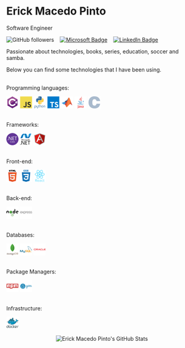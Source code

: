 # Erick Macedo Pinto

Software Engineer

![GitHub followers](https://img.shields.io/github/followers/erickmp07?label=Followers&logo=github&logoColor=white&style=flat-square)&nbsp;&nbsp;&nbsp;
[![Microsoft Badge](https://img.shields.io/badge/-erickmacedo__92@hotmail.com-0078D4?style=flat-square&logo=microsoft&logoColor=white&link=mailto:erimacedo_92@hotmail.com)](mailto:erimacedo_92@hotmail.com)&nbsp;&nbsp;&nbsp;
[![LinkedIn Badge](https://img.shields.io/badge/-Erick%20Macedo%20Pinto-0077B5?style=flat-square&logo=linkedin&logoColor=white&link=https://www.linkedin.com/in/erick-macedo-pinto/)](https://www.linkedin.com/in/erick-macedo-pinto/)

Passionate about technologies, books, series, education, soccer and samba.

Below you can find some technologies that I have been using.

<br>
Programming languages:
<p align="left">
    <img src="https://raw.githubusercontent.com/devicons/devicon/master/icons/csharp/csharp-original.svg" alt="C#" title="C#" width="32" height="32"/>
    <img src="https://raw.githubusercontent.com/devicons/devicon/master/icons/javascript/javascript-original.svg" alt="JavaScript" title="JavaScript" width="32" height="32"/>
    <img src="https://raw.githubusercontent.com/devicons/devicon/master/icons/python/python-original-wordmark.svg" alt="Python" title="Python" width="32" height="32" style="background-color:white"/>
    <img src="https://raw.githubusercontent.com/devicons/devicon/master/icons/typescript/typescript-original.svg" alt="TypeScript" title="TypeScript" width="32" height="32"/>
    <img src="https://raw.githubusercontent.com/devicons/devicon/master/icons/matlab/matlab-original.svg" alt="MATLAB" title="MATLAB" width="32" height="32"/>    
    <img src="https://raw.githubusercontent.com/devicons/devicon/master/icons/java/java-original-wordmark.svg" alt="Java" title="Java" width="32" height="32"/>
    <img src="https://raw.githubusercontent.com/devicons/devicon/master/icons/c/c-original.svg" alt="C" title="C" width="32" height="32"/>
</p>
<br>
Frameworks:
<p align="left">
    <img src="https://raw.githubusercontent.com/devicons/devicon/master/icons/dotnetcore/dotnetcore-original.svg" alt=".NET Core" title=".NET Core" width="32" height="32" style="background-color:white" />
    <img src="https://raw.githubusercontent.com/devicons/devicon/master/icons/dot-net/dot-net-original-wordmark.svg" alt=".NET" title=".NET" width="32" height="32" style="background-color:white"/>
    <img src="https://raw.githubusercontent.com/devicons/devicon/master/icons/angularjs/angularjs-original.svg" alt="Angular" title="Angular" width="32" height="32" />
</p>
<br>
Front-end:
<p align="left">
    <img src="https://raw.githubusercontent.com/devicons/devicon/master/icons/html5/html5-original-wordmark.svg" alt="HTML5" title="HTML5" width="32" height="32" style="background-color:white" />
    <img src="https://raw.githubusercontent.com/devicons/devicon/master/icons/css3/css3-plain-wordmark.svg" alt="CSS3" title="CSS3" width="32" height="32"/>
    <img src="https://raw.githubusercontent.com/devicons/devicon/master/icons/react/react-original-wordmark.svg" alt="React" title="React" width="32" height="32"/>
</p>
<br>
Back-end:
<p align="left">
    <img src="https://raw.githubusercontent.com/devicons/devicon/master/icons/nodejs/nodejs-original-wordmark.svg" alt="Node.js" title="Node.js" width="32" height="32" style="background-color:white" />
    <img src="https://raw.githubusercontent.com/devicons/devicon/master/icons/express/express-original-wordmark.svg" alt="Express" title="Express" width="32" height="32" style="background-color:white"/>
</p>
<br>
Databases:
<p align="left">
    <img src="https://raw.githubusercontent.com/devicons/devicon/master/icons/mongodb/mongodb-original-wordmark.svg" alt="MongoDB" title="MongoDB" width="32" height="32"/>
    <img src="https://raw.githubusercontent.com/devicons/devicon/master/icons/mysql/mysql-original-wordmark.svg" alt="MySQL" title="MySQL" width="32" height="32"/>
    <img src="https://raw.githubusercontent.com/devicons/devicon/master/icons/oracle/oracle-original.svg" alt="Oracle" title="Oracle" width="32" height="32"/>
</p>
<br>
Package Managers:
<p align="left">
    <img src="https://raw.githubusercontent.com/devicons/devicon/master/icons/npm/npm-original-wordmark.svg" alt="npm" title="npm" width="32" height="32"/>
    <img src="https://raw.githubusercontent.com/devicons/devicon/master/icons/yarn/yarn-original-wordmark.svg" alt="Yarn" title="Yarn" width="32" height="32"/>
</p>
<br>
Infrastructure:
<p align="left">
    <img src="https://raw.githubusercontent.com/devicons/devicon/master/icons/docker/docker-original-wordmark.svg" alt="Docker" title="Docker" width="32" height="32"/>
</p>

<p align="center">
    <img src="https://github-readme-stats.vercel.app/api?username=erickmp07&count_private=true&theme=dark&show_icons=true" alt="Erick Macedo Pinto's GitHub Stats"/> 
</p>

<!--
**erickmp07/erickmp07** is a ✨ _special_ ✨ repository because its `README.md` (this file) appears on your GitHub profile.

Here are some ideas to get you started:

- 🔭 I’m currently working on ...
- 🌱 I’m currently learning ...
- 👯 I’m looking to collaborate on ...
- 🤔 I’m looking for help with ...
- 💬 Ask me about ...
- 📫 How to reach me: ...
- 😄 Pronouns: ...
- ⚡ Fun fact: ...
-->

